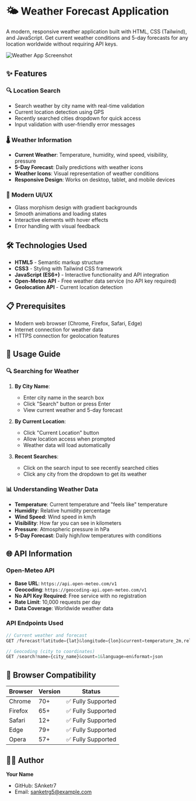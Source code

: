# 🌤️ Weather Forecast Application

A modern, responsive weather application built with HTML, CSS (Tailwind), and JavaScript. Get current weather conditions and 5-day forecasts for any location worldwide without requiring API keys.

![Weather App Screenshot](https://github.com/user-attachments/assets/1ca98f61-1fef-412c-9517-c5936b80782e)


## ✨ Features

### 🔍 **Location Search**
- Search weather by city name with real-time validation
- Current location detection using GPS
- Recently searched cities dropdown for quick access
- Input validation with user-friendly error messages

### 🌡️ **Weather Information**
- **Current Weather**: Temperature, humidity, wind speed, visibility, pressure
- **5-Day Forecast**: Daily predictions with weather icons
- **Weather Icons**: Visual representation of weather conditions
- **Responsive Design**: Works on desktop, tablet, and mobile devices

### 🎨 **Modern UI/UX**
- Glass morphism design with gradient backgrounds
- Smooth animations and loading states
- Interactive elements with hover effects
- Error handling with visual feedback


## 🛠️ Technologies Used

- **HTML5** - Semantic markup structure
- **CSS3** - Styling with Tailwind CSS framework
- **JavaScript (ES6+)** - Interactive functionality and API integration
- **Open-Meteo API** - Free weather data service (no API key required)
- **Geolocation API** - Current location detection

## 📋 Prerequisites

- Modern web browser (Chrome, Firefox, Safari, Edge)
- Internet connection for weather data
- HTTPS connection for geolocation features


## 📖 Usage Guide

### 🔍 **Searching for Weather**
1. **By City Name**: 
   - Enter city name in the search box
   - Click "Search" button or press Enter
   - View current weather and 5-day forecast

2. **By Current Location**: 
   - Click "Current Location" button
   - Allow location access when prompted
   - Weather data will load automatically

3. **Recent Searches**: 
   - Click on the search input to see recently searched cities
   - Click any city from the dropdown to get its weather

### 📊 **Understanding Weather Data**
- **Temperature**: Current temperature and "feels like" temperature
- **Humidity**: Relative humidity percentage
- **Wind Speed**: Wind speed in km/h
- **Visibility**: How far you can see in kilometers
- **Pressure**: Atmospheric pressure in hPa
- **5-Day Forecast**: Daily high/low temperatures with conditions


## 🌐 API Information

### Open-Meteo API
- **Base URL**: `https://api.open-meteo.com/v1`
- **Geocoding**: `https://geocoding-api.open-meteo.com/v1`
- **No API Key Required**: Free service with no registration
- **Rate Limit**: 10,000 requests per day
- **Data Coverage**: Worldwide weather data

### API Endpoints Used
```javascript
// Current weather and forecast
GET /forecast?latitude={lat}&longitude={lon}&current=temperature_2m,relative_humidity_2m,apparent_temperature,weather_code,wind_speed_10m,visibility,surface_pressure&daily=weather_code,temperature_2m_max,temperature_2m_min,relative_humidity_2m_max,wind_speed_10m_max

// Geocoding (city to coordinates)
GET /search?name={city_name}&count=1&language=en&format=json
```

## 📱 Browser Compatibility

| Browser | Version | Status |
|---------|---------|--------|
| Chrome | 70+ | ✅ Fully Supported |
| Firefox | 65+ | ✅ Fully Supported |
| Safari | 12+ | ✅ Fully Supported |
| Edge | 79+ | ✅ Fully Supported |
| Opera | 57+ | ✅ Fully Supported |


## 👨‍💻 Author

**Your Name**
- GitHub: SAnketr7
- Email: sanketrg5@example.com
